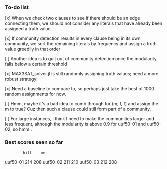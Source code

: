 ### To-do list

[x] When we check two clauses to see if there should be an edge connecting them, we should not consider any literals that have already been assigned a truth value.

[x] If community detection results in every clause being in its own community, we sort the remaining literals by frequency and assign a truth value greedily in that order

[ ] Another idea is to quit out of community detection once the modularity falls below a certain threshold

[x] MAX3SAT_solver.jl is still randomly assigning truth values; need a more robust strategy!

[x] Need a baseline to compare to, so perhaps just take the best of 1000 random assignments for now.

[ ] Hmm, maybe it's a bad idea to comb through for (m, f, f) and assign the m to true? Cuz then such a clause could still form part of a community.

[ ] For large instances, I think I need to make the communities larger and less frequent, although the modularity is above 0.9 for uuf50-01 and uuf50-02, so hmm..

### Best scores seen so far

            hill    me
uuf50-01    214     208
uuf50-02    211     210
uuf50-03    212     208
